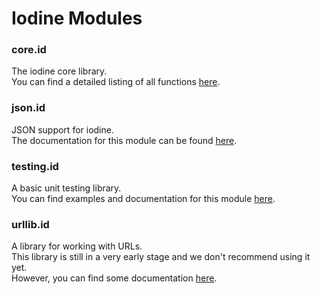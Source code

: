 # Iodine Modules

### core.id
The iodine core library.  
You can find a detailed listing of all functions [here](../../docs/core.md).

### json.id
JSON support for iodine.  
The documentation for this module can be found [here](../../docs/json.md).

### testing.id
A basic unit testing library.  
You can find examples and documentation for this module [here](../../docs/testing.md).

### urllib.id
A library for working with URLs.  
This library is still in a very early stage and we don't recommend using it yet.  
However, you can find some documentation [here](../../docs/urllib.md).
